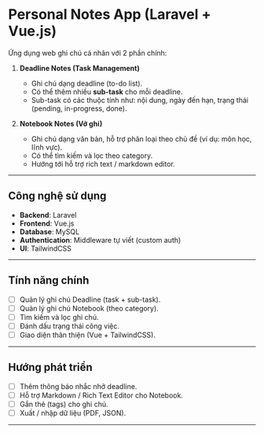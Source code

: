 # Personal Notes App (Laravel + Vue.js)

Ứng dụng web ghi chú cá nhân với 2 phần chính:

1. **Deadline Notes (Task Management)**  
   - Ghi chú dạng deadline (to-do list).  
   - Có thể thêm nhiều **sub-task** cho mỗi deadline.  
   - Sub-task có các thuộc tính như: nội dung, ngày đến hạn, trạng thái (pending, in-progress, done).  

2. **Notebook Notes (Vở ghi)**  
   - Ghi chú dạng văn bản, hỗ trợ phân loại theo chủ đề (ví dụ: môn học, lĩnh vực).  
   - Có thể tìm kiếm và lọc theo category.  
   - Hướng tới hỗ trợ rich text / markdown editor.  

---

## Công nghệ sử dụng
- **Backend**: Laravel  
- **Frontend**: Vue.js  
- **Database**: MySQL  
- **Authentication**: Middleware tự viết (custom auth)  
- **UI**: TailwindCSS  

---

## Tính năng chính
- [ ] Quản lý ghi chú Deadline (task + sub-task).  
- [ ] Quản lý ghi chú Notebook (theo category).  
- [ ] Tìm kiếm và lọc ghi chú.  
- [ ] Đánh dấu trạng thái công việc.  
- [ ] Giao diện thân thiện (Vue + TailwindCSS).  

---

## Hướng phát triển
- [ ] Thêm thông báo nhắc nhở deadline.  
- [ ] Hỗ trợ Markdown / Rich Text Editor cho Notebook.  
- [ ] Gắn thẻ (tags) cho ghi chú.  
- [ ] Xuất / nhập dữ liệu (PDF, JSON).   

---
